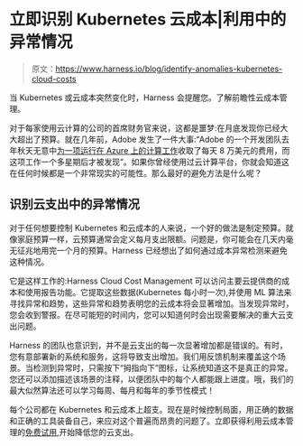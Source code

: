 # 立即识别 Kubernetes 云成本|利用中的异常情况

> 原文：<https://www.harness.io/blog/identify-anomalies-kubernetes-cloud-costs>

当 Kubernetes 或云成本突然变化时，Harness 会提醒您。了解前瞻性云成本管理。

对于每家使用云计算的公司的首席财务官来说，这都是噩梦:在月底发现你已经大大超出了预算。就在几年前，Adobe 发生了一件大事:“Adobe 的一个开发团队去年秋天无意中[为一项运行在 Azure 上的计算工作](https://www.theinformation.com/articles/as-aws-use-soars-companies-surprised-by-cloud-bills)收取了每天 8 万美元的费用，而这项工作一个多星期后才被发现”。如果你曾经使用过云计算平台，你就会知道这在任何时候都是一个非常现实的可能性。那么最好的避免方法是什么呢？

## 识别云支出中的异常情况

对于任何想要控制 Kubernetes 和云成本的人来说，一个好的做法是制定预算。就像家庭预算一样，云预算通常会定义每月支出限额。问题是，你可能会在几天内毫无征兆地用完一个月的预算。Harness 已经想出了如何通过成本异常检测来避免这种情况。

它是这样工作的:Harness Cloud Cost Management 可以访问主要云提供商的成本和使用报告功能。它提取这些数据(Kubernetes 每小时一次),并使用 ML 算法来寻找异常和趋势，这些异常和趋势表明您的云成本将会显著增加。当发现异常时，您会收到警报。在尽可能短的时间内，您可以知道何时会出现需要解决的重大云支出问题。

Harness 的团队也意识到，并不是云支出的每一次显著增加都是错误的。有时，您有意部署新的系统和服务，这将导致支出增加。我们用反馈机制来覆盖这个场景。当检测到异常时，只需按下“拇指向下”图标，让系统知道这不是真正的异常。您还可以添加描述该场景的注释，以便团队中的每个人都能跟上进度。哦，我们的最大似然算法还可以学习每周、每月和每年的季节性模式！

每个公司都在 Kubernetes 和云成本上超支。现在是时候控制局面，用正确的数据和正确的工具装备自己，来应对这个普遍而昂贵的问题了。立即获得利用云成本管理的[免费试用](https://app.harness.io/auth/#/signup/?module=ce),开始降低您的云支出。